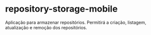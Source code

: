 # repository-storage-mobile
Aplicação para armazenar repositórios. Permitirá a criação, listagem, atualização e remoção dos repositórios.
